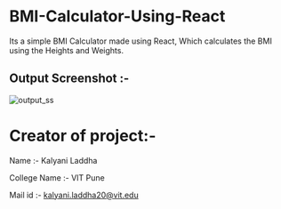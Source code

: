 # BMI-Calculator-Using-React
Its a simple BMI Calculator made using React, Which calculates the BMI using the Heights and Weights.

## Output Screenshot :-
![output_ss](https://github.com/chaitanyakulkarni2k2/BMI-Calculator-Using-React/assets/108442884/e56aed7d-cbab-4e29-ae89-047dcabbba5c)



# Creator of project:-
Name :- Kalyani Laddha 

College Name :- VIT Pune

Mail id :- kalyani.laddha20@vit.edu

